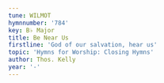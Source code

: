 ```yaml
---
tune: WILMOT
hymnnumber: '784'
key: B♭ Major
title: Be Near Us
firstline: 'God of our salvation, hear us'
topic: 'Hymns for Worship: Closing Hymns'
author: Thos. Kelly
year: '-'
---
```

